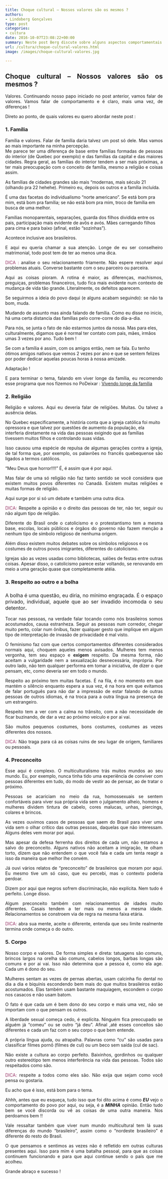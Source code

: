 ```yaml
---
title: Choque cultural – Nossos valores são os mesmos ?
authors:
- Lindoberg Gonçalves
type: post
categories:
- cultura
date: 2016-10-07T23:08:22+00:00
summary: Neste post Berg discute sobre alguns aspectos comportamentais que influenciam os valores. Não os seus, não os meus, os gerais, aqueles que deveriam ser parte da vida de cada um. Mas valores são bem particulares. Então como reagir e se adaptar a ideias talvez tão diferentes das nossas ?
url: /cultura/choque-cultural-valores.html
image: /images/choque-cultural-valores.jpg

---
```

<h2 style="text-align: justify;">
  Choque cultural &#8211; Nossos valores são os mesmos ?
</h2>

<p style="text-align: justify;">
  Valores. Continuando nosso papo iniciado no post anterior, vamos falar de valores. Vamos falar de comportamento e é claro, mais uma vez, de diferenças !
</p>

<p style="text-align: justify;">
  Direto ao ponto, de quais valores eu quero abordar neste post :
</p>

<h3 style="text-align: justify;">
  1. Família
</h3>

<p style="text-align: justify;">
  Família e valores. Falar de família daria talvez um post só dele. Mas vamos ao mais importante na minha percepção.<br /> Me parece ter uma diferença de base entre famílias formadas de pessoas do interior (de Quebec por exemplo) e das famílias da capital e das maiores cidades. Regra geral, as famílias do interior tendem a ser mais próximas, a ter mais preocupação com o conceito de família, mesmo a religião e coisas assim.
</p>

As famílias de cidades grandes são mais &#8220;modernas, mais século 21 (olhando pra 22 hehehe). Primeiro eu, depois os outros e a família incluída.

É uma das facetas do individualismo &#8220;norte americano&#8221;. Se está bom pra mim, está bom pra família; se não está bom pra mim, troco de família em busca de uma melhor.

Famílias monoparentais, separações, guarda dos filhos dividida entre os pais, participação mais evidente de avôs e avós. Mães carregando filhos para cima e para baixo (afinal, estão &#8220;sozinhas&#8221;).

<p style="text-align: justify;">
  Acontece inclusive aos brasileiros.
</p>

<p style="text-align: justify;">
  E aqui eu queria chamar a sua atenção. Longe de eu ser conselheiro matrimonial, todo post tem de ter ao menos uma dica.
</p>

<p style="text-align: justify;">
  <span style="color: #993366;">DICA :</span> analise o seu relacionamento friamente. Não espere resolver aqui problemas atuais. Converse bastante com o seu parceiro ou parceira.
</p>

<p style="text-align: justify;">
  Aqui as coisas pioram. A rotina é maior, as diferenças, machismos, preguiças, problemas financeiros, tudo fica mais evidente num contexto de mudança de vida tão grande. Literalmente, os defeitos aparecem.
</p>

<p style="text-align: justify;">
  Se seguirmos a ideia do povo daqui (e alguns acabam seguindo): se não ta bom, muda.
</p>

<p style="text-align: justify;">
  Mudando de assunto mas ainda falando de família. Como eu disse no inicio, há uma certa distancia das famílias pelo corre-corre do dia-a-dia.
</p>

Para nós, se junta o fato de não estarmos juntos da nossa. Mas para eles, culturalmente, digamos que é normal ter contato com pais, mães, irmãos umas 3 vezes por ano. Tudo bem !

Se com a família é assim, com os amigos então, nem se fala. Eu tenho ótimos amigos nativos que vemos 2 vezes por ano e que se sentem felizes por poder dedicar aquelas poucas horas à nossa amizade.

<p style="text-align: justify;">
  Adaptação !
</p>

<p style="text-align: justify;">
  E para terminar o tema, falando em viver longe da família, eu recomendo esse programa que nos fizemos no PoDeixar : <a href="http://www.canadaagora.com/podeixar/vivendo-longe-da-familia.html">Vivendo longe da família</a>
</p>

<h3 style="text-align: justify;">
  2. Religião
</h3>

<p style="text-align: justify;">
  Religião e valores. Aqui eu deveria falar de religiões. Muitas. Ou talvez a ausência delas.
</p>

No Quebec especificamente, a história conta que a igreja católica foi muito opressora e que talvez por questões de aumento da população, ela interferia diretamente na vida das pessoas exigindo que as famílias tivessem muitos filhos e controlando suas vidas.

<p style="text-align: justify;">
  Isso causou uma espécie de repulsa de algumas gerações contra a igreja, de tal forma que, por exemplo, os palavrões no francês quebequense são ligados a termos católicos.
</p>

<p style="text-align: justify;">
  &#8220;Meu Deus que horror!!!!&#8221; É, é assim que é por aqui.
</p>

<p style="text-align: justify;">
  Mas falar de uma só religião não faz tanto sentido se você considera que existem muitos povos diferentes no Canadá. Existem muitas religiões e muitas formas de religião.
</p>

<p style="text-align: justify;">
  Aqui surge por si só um debate e também uma outra dica.
</p>

<p style="text-align: justify;">
  <span style="color: #993366;">DICA:</span> Respeite a opinião e o direito das pessoas de ter, não ter, seguir ou não algum tipo de religião.
</p>

<p style="text-align: justify;">
  Diferente do Brasil onde o catolicismo e o protestantismo tem a mesma base, escolas, locais públicos e órgãos do governo não fazem menção a nenhum tipo de símbolo religioso de nenhuma origem.
</p>

Além disso existem muitos debates sobre os símbolos religiosos e os costumes de outros povos imigrantes, diferentes do catolicismo.

<p style="text-align: justify;">
  Igrejas são as vezes usadas como bibliotecas, salões de festas entre outras coisas. Apesar disso, o catolicismo parece estar voltando, se renovando em meio a uma geração quase que completamente atéia.
</p>

<h3 style="text-align: justify;">
  3. Respeito ao outro e a bolha
</h3>

<h3 style="text-align: justify;">
  <span style="font-size: 16px;"><span style="font-weight: normal;">A</span>&nbsp;<span style="font-weight: normal;">bolha é uma questão, eu diria, no mínimo engraçada. É o espaço privado, individual, aquele que ao ser invadido incomoda o seu detentor</span>.</span>
</h3>

<p style="text-align: justify;">
  Tocar nas pessoas, na verdade falar tocando como nós brasileiros somos acostumados, causa estranheza. Seguir as pessoas num corredor, chegar muito perto, colar num ônibus, fazer qualquer gesto que implique em algum tipo de interpretação de invasão de privacidade é mal visto.
</p>

<p style="text-align: justify;">
  O feminismo faz com que certos comportamentos diferentes considerados normais aqui, choquem aqueles menos avisados. Mulheres tem menos vergonha, tem seu espaço e <b>exigem</b> respeito. Da mesma forma, não aceitam a vulgaridade nem a sexualização desnecessária, imprópria. Por outro lado, não tem qualquer performa em tomar a iniciativa, de dizer o que pensam, etc, como deveria ser em todo o mundo.
</p>

<p style="text-align: justify;">
  Respeito ao próximo tem muitas facetas. É na fila, é no momento em que mantém o silêncio enquanto espera a sua vez, é na hora em que evitamos de falar português para não dar a impressão de estar falando de outras pessoas de outros idiomas, é na troca para a outra língua na presença de um estrangeiro.
</p>

<p style="text-align: justify;">
  Respeito tem a ver com a calma no trânsito, com a não necessidade de ficar buzinando, de dar a vez ao próximo veiculo e por ai vai.
</p>

<p style="text-align: justify;">
  São muitos pequenos costumes, bons costumes, costumes as vezes diferentes dos nossos.
</p>

<p style="text-align: justify;">
  <span style="color: #993366;">DICA:</span> Não traga para cá as coisas ruins de seu lugar de origem, familiares ou pessoais.
</p>

<h3 style="text-align: justify;">
  4. Preconceito
</h3>

<p style="text-align: justify;">
  Esse aqui é complexo. O multiculturalismo trás muitos mundos ao seu mundo. Eu, por exemplo, nunca tinha tido uma experiência de conviver com pessoas diferentes em tudo, do modo de vestir ao de pensar, ao de tratar o próximo.
</p>

<p style="text-align: justify;">
  Pessoas se acariciam no meio da rua, homossexuais se sentem confortáveis para viver sua própria vida sem o julgamento alheio, homens e mulheres dividem tintura de cabelo, cores malucas, unhas, piercings, colares e brincos.
</p>

<p style="text-align: justify;">
  As vezes ouvimos casos de pessoas que saem do Brasil para viver uma vida sem o olhar crítico das outras pessoas, daquelas que não interessam. Alguns deles vem morar por aqui.
</p>

<p style="text-align: justify;">
  Mas apesar da defesa ferrenha dos direitos de cada um, não estamos a salvo do preconceito. Alguns nativos não aceitam a imigração, te olham torto, dizem que não entendem o que você fala e cada um tenta reagir a isso da maneira que melhor lhe convém.
</p>

<p style="text-align: justify;">
  Já ouvi vários relatos de &#8220;preconceito&#8221; de brasileiros que moram por aqui. Eu mesmo tive um só caso, que eu percebi, mas o contexto poderia perdoar.
</p>

<p style="text-align: justify;">
  Dizem por aqui que negros sofrem discriminação, não explícita. Nem tudo é perfeito. Longe disso.
</p>

<p style="text-align: justify;">
  Algum preconceito também com relacionamentos de idades muito diferentes. Casais tendem a ter mais ou menos a mesma idade. Relacionamentos se constroem via de regra na mesma faixa etária.
</p>

<p style="text-align: justify;">
  <span style="color: #993366;">DICA:</span> abra sua mente, aceite o diferente, entenda que seu limite realmente termina onde começa o do outro.
</p>

<h3 style="text-align: justify;">
  5. Corpo
</h3>

<p style="text-align: justify;">
  Nosso corpo e valores. De forma simples e direta: tatuagens são comuns, brincos largos na orelha são comuns, cabelos longos, barbas longas são comuns e por ai vai. Isso não determina que a pessoa é, como ela age. Cada um é dono do seu.
</p>

<p style="text-align: justify;">
  Mulheres sentam as vezes de pernas abertas, usam calcinha fio dental no dia a dia e biquínis escondendo bem mais do que muitos brasileiros estão acostumados. Elas&nbsp;também usam bastante maquiagem, escondem o corpo nos casacos e não usam batom.
</p>

<p style="text-align: justify;">
  O fato é que cada um é bem dono do seu corpo e mais uma vez, não se importam com o que pensam os outros.
</p>

<p style="text-align: justify;">
  A liberdade sexual começa cedo, é explícita. Ninguém fica preocupado se alguém já &#8220;comeu&#8221; ou se outro &#8220;já deu&#8221;. Afinal ,até esses conceitos são diferentes e cada um faz com o seu corpo o que bem entende.
</p>

<p style="text-align: justify;">
  A própria língua ajuda, ou atrapalha. Palavras como &#8220;cu&#8221; são usadas para classificar filmes pornô (filmes de cul) ou um beco sem saída (cul de sac).
</p>

<p style="text-align: justify;">
  Não existe a cultura ao corpo perfeito. Baixinhos, gordinhos ou qualquer outro estereótipo tem menos interferência na vida das pessoas. Todos são respeitados como são.
</p>

<p style="text-align: justify;">
  <span style="color: #993366;">DICA:</span> respeite a todos como eles são. Não exija que sejam como você pensa ou gostaria.
</p>

<p style="text-align: justify;">
  Eu acho que é isso, está bom para o tema.
</p>

<p style="text-align: justify;">
  Ahhh, antes que eu esqueça, tudo isso que foi dito acima é como <em><strong>EU</strong></em> vejo o comportamento do povo por aqui, ou seja, é a <em><strong>MINHA</strong></em> opinião. Então tudo bem se você discorda ou vê as coisas de uma outra maneira. Nos perdoamos bem !!
</p>

<p style="text-align: justify;">
  Vale ressaltar também que viver num mundo multicultural tem lá suas diferenças do mundo &#8220;brasileiro&#8221;, assim como o &#8220;nordeste brasileiro&#8221; é diferente do resto do Brasil.
</p>

<p style="text-align: justify;">
  O que pensamos e sentimos as vezes não é refletido em outras culturas presentes aqui. Isso para mim é uma batalha pessoal, para que as coisas continuem funcionando e para que aqui continue sendo o país que me acolheu.
</p>

<p style="text-align: justify;">
  Grande abraço e sucesso !
</p>